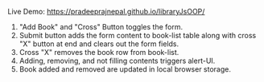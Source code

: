    Live Demo: https://pradeeprajnepal.github.io/libraryJsOOP/

1. "Add Book" and "Cross" Button toggles the form.
2. Submit button adds the form content to book-list table along with cross "X" button at end and clears out the form fields.
3. Cross "X" removes the book row from book-list.
4. Adding, removing, and not filling contents triggers alert-UI.
5. Book added and removed are updated in local browser storage.
